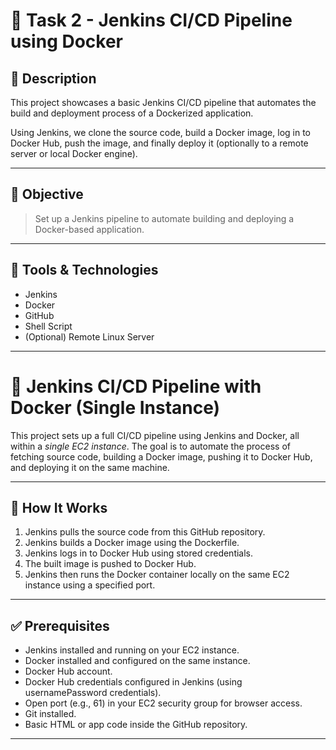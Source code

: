 # 🚀 Task 2 - Jenkins CI/CD Pipeline using Docker

## 📌 Description

This project showcases a basic Jenkins CI/CD pipeline that automates the build and deployment process of a Dockerized application.

Using Jenkins, we clone the source code, build a Docker image, log in to Docker Hub, push the image, and finally deploy it (optionally to a remote server or local Docker engine).

---

## 🎯 Objective

> Set up a Jenkins pipeline to automate building and deploying a Docker-based application.

---

## 🔧 Tools & Technologies

- Jenkins
- Docker
- GitHub
- Shell Script
- (Optional) Remote Linux Server

---

# 🚀 Jenkins CI/CD Pipeline with Docker (Single Instance)

This project sets up a full CI/CD pipeline using Jenkins and Docker, all within a *single EC2 instance*. The goal is to automate the process of fetching source code, building a Docker image, pushing it to Docker Hub, and deploying it on the same machine.

---

## 🚀 How It Works

1. Jenkins pulls the source code from this GitHub repository.
2. Jenkins builds a Docker image using the Dockerfile.
3. Jenkins logs in to Docker Hub using stored credentials.
4. The built image is pushed to Docker Hub.
5. Jenkins then runs the Docker container locally on the same EC2 instance using a specified port.

---

## ✅ Prerequisites

- Jenkins installed and running on your EC2 instance.
- Docker installed and configured on the same instance.
- Docker Hub account.
- Docker Hub credentials configured in Jenkins (using usernamePassword credentials).
- Open port (e.g., 61) in your EC2 security group for browser access.
- Git installed.
- Basic HTML or app code inside the GitHub repository.

---
